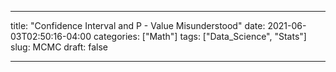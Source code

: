 
---
title: "Confidence Interval and P - Value Misunderstood"
date: 2021-06-03T02:50:16-04:00
categories: ["Math"]
tags: ["Data_Science", "Stats"]
slug: MCMC
draft: false

---

